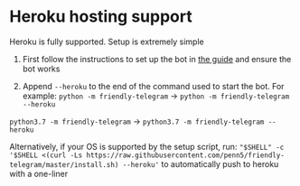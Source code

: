 # Heroku hosting support

Heroku is fully supported. Setup is extremely simple

1. First follow the instructions to set up the bot in [the guide](installing "the guide") and ensure the bot works

2. Append `--heroku` to the end of the command used to start the bot. For example:
`python -m friendly-telegram` -> `python -m friendly-telegram --heroku`

`python3.7 -m friendly-telegram` -> `python3.7 -m friendly-telegram --heroku`

Alternatively, if your OS is supported by the setup script, run:
`"$SHELL" -c '$SHELL <(curl -Ls https://raw.githubusercontent.com/penn5/friendly-telegram/master/install.sh) --heroku'`
to automatically push to heroku with a one-liner
